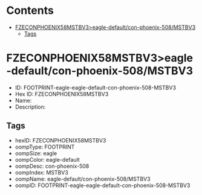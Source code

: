 



Contents
========

* [FZECONPHOENIX58MSTBV3>eagle-default/con-phoenix-508/MSTBV3](#fzeconphoenix58mstbv3eagle-defaultcon-phoenix-508mstbv3)
	* [Tags](#tags)

# FZECONPHOENIX58MSTBV3>eagle-default/con-phoenix-508/MSTBV3

- ID: FOOTPRINT-eagle-eagle-default-con-phoenix-508-MSTBV3
- Hex ID: FZECONPHOENIX58MSTBV3
- Name: 
- Description: 

## Tags

- hexID: FZECONPHOENIX58MSTBV3
- oompType: FOOTPRINT
- oompSize: eagle
- oompColor: eagle-default
- oompDesc: con-phoenix-508
- oompIndex: MSTBV3
- oompName: eagle-default/con-phoenix-508/MSTBV3
- oompID: FOOTPRINT-eagle-eagle-default-con-phoenix-508-MSTBV3

